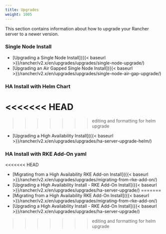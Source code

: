 ```yaml
---
title: Upgrades
weight: 1005
---
```

This section contains information about how to upgrade your Rancher server to a newer version.

### Single Node Install

- [Upgrading a Single Node Install]({{< baseurl >}}/rancher/v2.x/en/upgrades/upgrades/single-node-upgrade/)
- [Upgrading an Air Gapped Single Node Install]({{< baseurl >}}/rancher/v2.x/en/upgrades/upgrades/single-node-air-gap-upgrade/)

### HA Install with Helm Chart
<<<<<<< HEAD
=======

>>>>>>> editing and formatting for helm upgrade
- [Upgrading a High Availability Install]({{< baseurl >}}/rancher/v2.x/en/upgrades/upgrades/ha-server-upgrade-helm/)

### HA Install with RKE Add-On yaml

<<<<<<< HEAD
- [Migrating from a High Availability RKE Add-on Install]({{< baseurl >}}/rancher/v2.x/en/upgrades/upgrades/migrating-from-rke-add-on/)
- [Upgrading a High Availability Install - RKE Add-On Install]({{< baseurl >}}/rancher/v2.x/en/upgrades/upgrades/ha-server-upgrade/)
=======
- [Migrating from a High Availability RKE Add-On Install]({{< baseurl >}}/rancher/v2.x/en/upgrades/upgrades/migrating-from-rke-add-on/)
- [Upgrading a High Availability Install - RKE Add-On Install]({{< baseurl >}}/rancher/v2.x/en/upgrades/upgrades/ha-server-upgrade/)
>>>>>>> editing and formatting for helm upgrade
